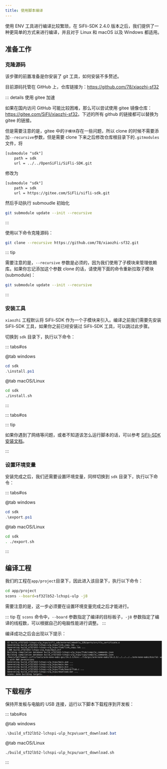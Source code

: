 ```yaml
---
title: 使用脚本编译
---
```


使用 ENV 工具进行编译比较繁琐，在 SiFli-SDK 2.4.0 版本之后，我们提供了一种更简单的方式来进行编译，并且对于 Linux 和 macOS 以及 Windows 都适用。

## 准备工作

### 克隆源码

该步骤的前置准备是你安装了 git 工具，如何安装不多赘述。

目前源码托管在 GitHub 上，仓库链接为：<https://github.com/78/xiaozhi-sf32>

::: details 使用 gitee 加速

如果在国内访问 GitHub 可能比较困难，那么可以尝试使用 gitee 镜像仓库：<https://gitee.com/SiFli/xiaozhi-sf32>。下述的所有 github 的链接都可以替换为 gitee 的链接。

但是需要注意的是，gitee 中的`子模块`存在一些问题，所以 clone 的时候不需要添加`--recursive`参数，但是需要 clone 下来之后修改仓库根目录下的`.gitmodules` 文件，将

```
[submodule "sdk"]
	path = sdk
	url = ../../OpenSiFli/SiFli-SDK.git
```

修改为

```
[submodule "sdk"]
    path = sdk
    url = https://gitee.com/SiFli/sifli-sdk.git
```

然后手动执行 submoudle 初始化

```bash
git submodule update --init --recursive
```

:::

使用以下命令克隆源码：

```bash
git clone --recursive https://github.com/78/xiaozhi-sf32.git
```

::: tip

需要注意的是，`--recursive` 参数是必须的，因为我们使用了子模块来管理依赖库。如果你忘记添加这个参数 clone 的话，请使用下面的命令重新拉取子模块 (submodule)：

```bash
git submodule update --init --recursive
```

:::

### 安装工具

`xiaozhi` 工程默认将 SiFli-SDK 作为一个子模块来引入。编译之前我们需要先安装 SiFli-SDK 工具，如果你之前已经安装过 SiFli-SDK 工具，可以跳过此步骤。

切换到 `sdk` 目录下，执行以下命令：

::: tabs#os

@tab windows

```powershell
cd sdk
.\install.ps1
```

@tab macOS/Linux

```bash
cd sdk
./install.sh
```

:::

::: tabs#os

::: tip

如果你遇到了网络等问题，或者不知道该怎么运行脚本的话，可以参考 [SiFli-SDK 安装文档](https://docs.sifli.com/projects/sdk/latest/sf32lb52x/quickstart/install/script/index.html)。

:::

### 设置环境变量

安装完成之后，我们还需要设置环境变量，同样切换到 `sdk` 目录下，执行以下命令：

::: tabs#os

@tab windows

```powershell
cd sdk
.\export.ps1
```

@tab macOS/Linux

```bash
cd sdk
. ./export.sh
```

:::

## 编译工程

我们的工程在`app/project`目录下，因此进入该目录下，执行以下命令：

```bash
cd app/project
scons --board=sf32lb52-lchspi-ulp -j8
```

需要注意的是，这一步必须要在设置环境变量完成之后才能进行。

::: tip
在 `scons` 命令中，`--board` 参数指定了编译的目标板子，`-j8` 参数指定了编译的线程数，可以根据自己的电脑性能进行调整。
:::

编译成功之后会出现以下提示：

![](image/2025-06-06-12-43-58.png)

## 下载程序

保持开发板与电脑的 USB 连接，运行以下脚本下载程序到开发板：

::: tabs#os

@tab windows

```powershell
.\build_sf32lb52-lchspi-ulp_hcpu\uart_download.bat
```

@tab macOS/Linux

```bash
./build_sf32lb52-lchspi-ulp_hcpu/uart_download.sh
```

:::
